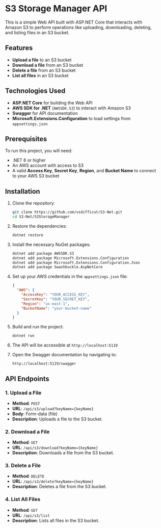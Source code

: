 # S3 Storage Manager API

This is a simple Web API built with ASP.NET Core that interacts with Amazon S3 to perform operations like uploading, downloading, deleting, and listing files in an S3 bucket.

## Features

- **Upload a file** to an S3 bucket
- **Download a file** from an S3 bucket
- **Delete a file** from an S3 bucket
- **List all files** in an S3 bucket

## Technologies Used

- **ASP.NET Core** for building the Web API
- **AWS SDK for .NET** (`AWSSDK.S3`) to interact with Amazon S3
- **Swagger** for API documentation
- **Microsoft.Extensions.Configuration** to load settings from `appsettings.json`

## Prerequisites

To run this project, you will need:

- .NET 6 or higher
- An AWS account with access to S3
- A valid **Access Key**, **Secret Key**, **Region**, and **Bucket Name** to connect to your AWS S3 bucket

## Installation

1. Clone the repository:

    ```bash
    git clone https://github.com/vsdifficut/S3-Net.git
    cd S3-Net/S3StorageManager
    ```

2. Restore the dependencies:

    ```bash
    dotnet restore
    ```

3. Install the necessary NuGet packages:

    ```bash
    dotnet add package AWSSDK.S3
    dotnet add package Microsoft.Extensions.Configuration
    dotnet add package Microsoft.Extensions.Configuration.Json
    dotnet add package Swashbuckle.AspNetCore
    ```

4. Set up your AWS credentials in the `appsettings.json` file:

    ```json
    {
      "AWS": {
        "AccessKey": "YOUR_ACCESS_KEY",
        "SecretKey": "YOUR_SECRET_KEY",
        "Region": "us-east-1",
        "BucketName": "your-bucket-name"
      }
    }
    ```

5. Build and run the project:

    ```bash
    dotnet run
    ```

6. The API will be accessible at `http://localhost:5119`

7. Open the Swagger documentation by navigating to:

    ```
    http://localhost:5119/swagger
    ```

## API Endpoints

### 1. **Upload a File**
- **Method**: `POST`
- **URL**: `/api/s3/upload?keyName={keyName}`
- **Body**: Form-data (file)
- **Description**: Uploads a file to the S3 bucket.

### 2. **Download a File**
- **Method**: `GET`
- **URL**: `/api/s3/download?keyName={keyName}`
- **Description**: Downloads a file from the S3 bucket.

### 3. **Delete a File**
- **Method**: `DELETE`
- **URL**: `/api/s3/delete?keyName={keyName}`
- **Description**: Deletes a file from the S3 bucket.

### 4. **List All Files**
- **Method**: `GET`
- **URL**: `/api/s3/list`
- **Description**: Lists all files in the S3 bucket.


